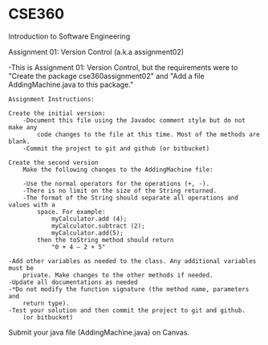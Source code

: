 # CSE360
 Introduction to Software Engineering

Assignment 01: Version Control (a.k.a assignment02)

-This is Assignment 01: Version Control, but the requirements were to 
   "Create the package cse360assignment02" 
      and 
   "Add a  file AddingMachine.java to this package."

    Assignment Instructions:

    Create the initial version: 
        -Document this file using the Javadoc comment style but do not make any 
            code changes to the file at this time. Most of the methods are blank.
        -Commit the project to git and github (or bitbucket)

    Create the second version
        Make the following changes to the AddingMachine file:

        -Use the normal operators for the operations (+, -).
        -There is no limit on the size of the String returned.
        -The format of the String should separate all operations and values with a 
            space. For example:
                myCalculator.add (4); 
                myCalculator.subtract (2); 
                myCalculator.add(5);
            then the toString method should return
                "0 + 4 – 2 + 5"

    -Add other variables as needed to the class. Any additional variables must be 
        private. Make changes to the other methods if needed.
    -Update all documentations as needed
    -*Do not modify the function signature (the method name, parameters and 
        return type).
    -Test your solution and then commit the project to git and github. 
        (or bitbucket)

  Submit your java file (AddingMachine.java) on Canvas.


